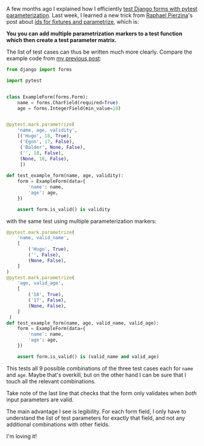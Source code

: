 <!--
.. title: pytest parameter matrices
.. slug: pytest-parameter-matrices
.. date: 2017-10-10 09:27:04 UTC-05:00
.. tags: pytest, django, parametrization, testing
.. category: 
.. link: 
.. description: 
.. type: text
-->

A few months ago I explained how I efficiently [test Django forms with pytest parameterization](link://slug/testing-django-forms-with-pytest-parameterization). Last week, I learned a new trick from [Raphael Pierzina](https://github.com/hackebrot)'s post about [ids for fixtures and parametrize](https://hackebrot.github.io/pytest-tricks/param_id_func/), which is:

**You you can add multiple parametrization markers to a test function which then create a test parameter matrix.**

The list of test cases can thus be written much more clearly. Compare the example code from [my previous post](link://slug/testing-django-forms-with-pytest-parameterization):

```python  
from django import forms

import pytest


class ExampleForm(forms.Form):
    name = forms.CharField(required=True)
    age = forms.IntegerField(min_value=18)


@pytest.mark.parametrize(
    'name, age, validity',
    [('Hugo', 18, True),
     ('Egon', 17, False),
     ('Balder', None, False),
     ('', 18, False),
     (None, 18, False),
     ])
     
def test_example_form(name, age, validity):
    form = ExampleForm(data={
        'name': name,
        'age': age,
    })

    assert form.is_valid() is validity
```

with the same test using multiple parameterization markers:
 
```python
@pytest.mark.parametrize(
    'name, valid_name',
    [
        ('Hugo', True),
        ('', False),
        (None, False),
    ]
)
@pytest.mark.parametrize(
    'age, valid_age',
    [
        ('18', True),
        ('17', False),
        (None, False),
    ]
 )
def test_example_form(name, age, valid_name, valid_age):
    form = ExampleForm(data={
        'name': name,
        'age': age,
    })

    assert form.is_valid() is (valid_name and valid_age)
```

This tests all 9 possible combinations of the three test cases each for `name` and `age`. Maybe that's overkill, but on the other hand I can be sure that I touch all the relevant combinations.

Take note of the last line that checks that the form only validates when _both_ input parameters are valid.

The main advantage I see is legibility. For each form field, I  only have to understand the list of test parameters for exactly that field, and not any additional combinations with other fields.

I'm loving it!